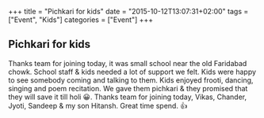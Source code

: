 +++
title = "Pichkari for kids"
date = "2015-10-12T13:07:31+02:00"
tags = ["Event", "Kids"]
categories = ["Event"]
+++

## Pichkari for kids
Thanks team for joining today, it was small school near the old Faridabad chowk. School staff & kids needed a lot of support we felt. Kids were happy to see somebody coming and talking to them. Kids enjoyed frooti, dancing, singing and poem recitation. We gave them pichkari & they promised that they will save it till holi 😀. Thanks team for joining today, Vikas, Chander, Jyoti, Sandeep & my son Hitansh. Great time spend. 👍